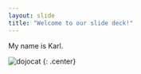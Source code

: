```yaml
---
layout: slide
title: "Welcome to our slide deck!"
---
```


My name is Karl.

![dojocat](https://octodex.github.com/images/dojocat.jpg)
{: .center}
